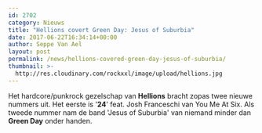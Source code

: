 ```yaml
---
id: 2702
category: Nieuws
title: "Hellions covert Green Day: Jesus of Suburbia"
date: 2017-06-22T16:34:14+00:00
author: Seppe Van Ael
layout: post
permalink: /news/hellions-covered-green-day-jesus-of-suburbia/
thumbnail: >-
  http://res.cloudinary.com/rockxxl/image/upload/hellions.jpg
---
```

Het hardcore/punkrock gezelschap van **Hellions** bracht zopas twee nieuwe nummers uit. Het eerste is '**24**' feat. Josh Franceschi van You Me At Six. Als tweede nummer nam de band 'Jesus of Suburbia' van niemand minder dan **Green Day** onder handen.
